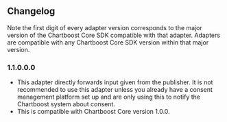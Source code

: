 ## Changelog

Note the first digit of every adapter version corresponds to the major version of the Chartboost Core SDK compatible with that adapter. 
Adapters are compatible with any Chartboost Core SDK version within that major version.

### 1.1.0.0.0
- This adapter directly forwards input given from the publisher. It is not recommended to use this adapter unless you already have a consent management platform set up and are only using this to notify the Chartboost system about consent.
- This is compatible with Chartboost Core version 1.0.0.
